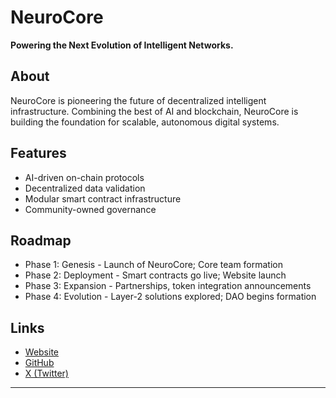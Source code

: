 # NeuroCore

**Powering the Next Evolution of Intelligent Networks.**

## About
NeuroCore is pioneering the future of decentralized intelligent infrastructure. Combining the best of AI and blockchain, NeuroCore is building the foundation for scalable, autonomous digital systems.

## Features
- AI-driven on-chain protocols
- Decentralized data validation
- Modular smart contract infrastructure
- Community-owned governance

## Roadmap
- Phase 1: Genesis - Launch of NeuroCore; Core team formation
- Phase 2: Deployment - Smart contracts go live; Website launch
- Phase 3: Expansion - Partnerships, token integration announcements
- Phase 4: Evolution - Layer-2 solutions explored; DAO begins formation

## Links
- [Website]()
- [GitHub]()
- [X (Twitter)]()

---
